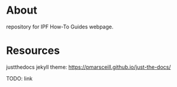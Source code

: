 # About
repository for IPF How-To Guides webpage.

# Resources
justthedocs jekyll theme: https://pmarsceill.github.io/just-the-docs/

TODO: link